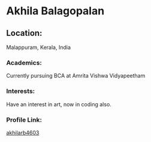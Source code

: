 # Akhila Balagopalan
## Location:
Malappuram, Kerala, India
### Academics:
Currently pursuing BCA at Amrita Vishwa Vidyapeetham
### Interests:
Have an interest in art, now in coding also.
### Profile Link:
[akhilarb4603](https://github.com/akhilarb4603)